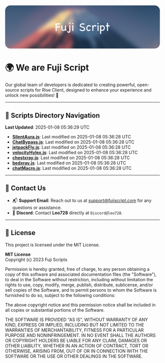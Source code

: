 ![Banner](.github/b.webp)

# 🌍 **We are Fuji Script**

Our global team of developers is dedicated to creating powerful, open-source scripts for Rise Client, designed to enhance your experience and unlock new possibilities! 🌟

---
<!-- SCRIPTS_NAVIGATION_START -->
## 📂 **Scripts Directory Navigation**

**Last Updated**: 2025-01-08 05:36:29 UTC

- **[SilentAura.js](scripts/SilentAura.js)**: Last modified on 2025-01-08 05:36:28 UTC
- **[ChatBypass.js](scripts/ChatBypass.js)**: Last modified on 2025-01-08 05:36:28 UTC
- **[jetpackFly.js](scripts/jetpackFly.js)**: Last modified on 2025-01-08 05:36:28 UTC
- **[velocityHylex.js](scripts/velocityHylex.js)**: Last modified on 2025-01-08 05:36:28 UTC
- **[chestxray.js](scripts/chestxray.js)**: Last modified on 2025-01-08 05:36:28 UTC
- **[bedxray.js](scripts/bedxray.js)**: Last modified on 2025-01-08 05:36:28 UTC
- **[chatMacro.js](scripts/chatMacro.js)**: Last modified on 2025-01-08 05:36:28 UTC

<!-- SCRIPTS_NAVIGATION_END -->

---

## 💬 **Contact Us**  
- 📬 **Support Email**: Reach out to us at [support@fujiscript.com](mailto:support@fujiscript.com) for any questions or assistance.  
- 💬 **Discord**: Contact **Leo728** directly at `Discord@leo728`.

---

## 📜 **License**

This project is licensed under the MIT License.  

**MIT License**  
Copyright (c) 2023 Fuji Scripts  

Permission is hereby granted, free of charge, to any person obtaining a copy of this software and associated documentation files (the "Software"), to deal in the Software without restriction, including without limitation the rights to use, copy, modify, merge, publish, distribute, sublicense, and/or sell copies of the Software, and to permit persons to whom the Software is furnished to do so, subject to the following conditions:  

The above copyright notice and this permission notice shall be included in all copies or substantial portions of the Software.  

THE SOFTWARE IS PROVIDED "AS IS", WITHOUT WARRANTY OF ANY KIND, EXPRESS OR IMPLIED, INCLUDING BUT NOT LIMITED TO THE WARRANTIES OF MERCHANTABILITY, FITNESS FOR A PARTICULAR PURPOSE AND NONINFRINGEMENT. IN NO EVENT SHALL THE AUTHORS OR COPYRIGHT HOLDERS BE LIABLE FOR ANY CLAIM, DAMAGES OR OTHER LIABILITY, WHETHER IN AN ACTION OF CONTRACT, TORT OR OTHERWISE, ARISING FROM, OUT OF OR IN CONNECTION WITH THE SOFTWARE OR THE USE OR OTHER DEALINGS IN THE SOFTWARE.  
